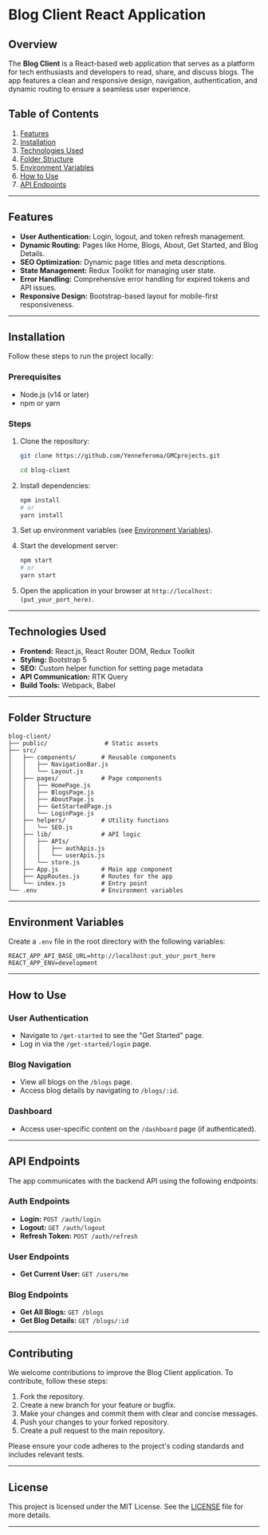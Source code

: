 # Blog Client React Application

## Overview

The **Blog Client** is a React-based web application that serves as a platform for tech enthusiasts and developers to read, share, and discuss blogs. The app features a clean and responsive design, navigation, authentication, and dynamic routing to ensure a seamless user experience.

## Table of Contents

1. [Features](#features)
2. [Installation](#installation)
3. [Technologies Used](#technologies-used)
4. [Folder Structure](#folder-structure)
5. [Environment Variables](#environment-variables)
6. [How to Use](#how-to-use)
7. [API Endpoints](#api-endpoints)

---

## Features

- **User Authentication:** Login, logout, and token refresh management.
- **Dynamic Routing:** Pages like Home, Blogs, About, Get Started, and Blog Details.
- **SEO Optimization:** Dynamic page titles and meta descriptions.
- **State Management:** Redux Toolkit for managing user state.
- **Error Handling:** Comprehensive error handling for expired tokens and API issues.
- **Responsive Design:** Bootstrap-based layout for mobile-first responsiveness.

---

## Installation

Follow these steps to run the project locally:

### Prerequisites

- Node.js (v14 or later)
- npm or yarn

### Steps

1. Clone the repository:

   ```bash
   git clone https://github.com/Yenneferoma/GMCprojects.git

   cd blog-client
   ```

2. Install dependencies:

   ```bash
   npm install
   # or
   yarn install
   ```

3. Set up environment variables (see [Environment Variables](#environment-variables)).

4. Start the development server:

   ```bash
   npm start
   # or
   yarn start
   ```

5. Open the application in your browser at `http://localhost:(put_your_port_here)`.

---

## Technologies Used

- **Frontend:** React.js, React Router DOM, Redux Toolkit
- **Styling:** Bootstrap 5
- **SEO:** Custom helper function for setting page metadata
- **API Communication:** RTK Query
- **Build Tools:** Webpack, Babel

---

## Folder Structure

```
blog-client/
├── public/                # Static assets
├── src/
│   ├── components/       # Reusable components
│   │   ├── NavigationBar.js
│   │   └── Layout.js
│   ├── pages/            # Page components
│   │   ├── HomePage.js
│   │   ├── BlogsPage.js
│   │   ├── AboutPage.js
│   │   ├── GetStartedPage.js
│   │   └── LoginPage.js
│   ├── helpers/          # Utility functions
│   │   └── SEO.js
│   ├── lib/              # API logic
│   │   ├── APIs/
│   │   │   ├── authApis.js
│   │   │   └── userApis.js
│   │   └── store.js
│   ├── App.js            # Main app component
│   ├── AppRoutes.js      # Routes for the app
│   └── index.js          # Entry point
└── .env                  # Environment variables
```

---

## Environment Variables

Create a `.env` file in the root directory with the following variables:

```env
REACT_APP_API_BASE_URL=http://localhost:put_your_port_here
REACT_APP_ENV=development
```

---

## How to Use

### User Authentication

- Navigate to `/get-started` to see the "Get Started" page.
- Log in via the `/get-started/login` page.

### Blog Navigation

- View all blogs on the `/blogs` page.
- Access blog details by navigating to `/blogs/:id`.

### Dashboard

- Access user-specific content on the `/dashboard` page (if authenticated).

---

## API Endpoints

The app communicates with the backend API using the following endpoints:

### Auth Endpoints

- **Login:** `POST /auth/login`
- **Logout:** `GET /auth/logout`
- **Refresh Token:** `POST /auth/refresh`

### User Endpoints

- **Get Current User:** `GET /users/me`

### Blog Endpoints

- **Get All Blogs:** `GET /blogs`
- **Get Blog Details:** `GET /blogs/:id`

---

## Contributing

We welcome contributions to improve the Blog Client application. To contribute, follow these steps:

1. Fork the repository.
2. Create a new branch for your feature or bugfix.
3. Make your changes and commit them with clear and concise messages.
4. Push your changes to your forked repository.
5. Create a pull request to the main repository.

Please ensure your code adheres to the project's coding standards and includes relevant tests.

---

## License

This project is licensed under the MIT License. See the [LICENSE](LICENSE) file for more details.

---
